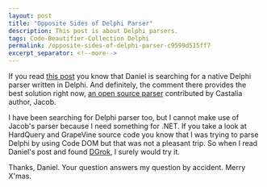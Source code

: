 ```yaml
---
layout: post
title: "Opposite Sides of Delphi Parser"
description: This post is about Delphi parsers.
tags: Code-Beautifier-Collection Delphi
permalink: /opposite-sides-of-delphi-parser-c9599d515ff7
excerpt_separator: <!--more-->
---
```

If you read [this post](http://www.delphifeeds.com/go/f/30375/) you know that Daniel is searching for a native Delphi parser written in Delphi. And definitely, the comment there provides the best solution right now, [an open source parser](http://code.google.com/p/castaliadelphiparser/) contributed by Castalia author, Jacob.

I have been searching for Delphi parser too, but I cannot make use of Jacob's parser because I need something for .NET. If you take a look at HardQuery and GrapeVine source code you know that I was trying to parse Delphi by using Code DOM but that was not a pleasant trip. So when I read Daniel's post and found [DGrok](http://www.gumpi.com/Blog/ct.ashx?id=68d7e220-19d5-4118-991b-b5db56b01823&url=http%3A%2F%2Fexcastle.com%2Fblog%2Fcategory%2F2.aspx%3FShow%3DAll), I surely would try it.

Thanks, Daniel. Your question answers my question by accident. Merry X'mas.
<!--more-->
